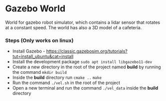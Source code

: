 # Gazebo World
World for gazebo robot simulator, which contains a lidar sensor that rotates at a constant speed. The world has also a 3D model of a cafeteria.

### Steps (Only works on linux)
- Install Gazebo - https://classic.gazebosim.org/tutorials?tut=install_ubuntu&cat=install
- Install the development package `sudo apt install libgazebo11-dev`
- Create a new directory in the root of the project named **build** by running the command `mkdir build`
- Inside the **build** directory run `cmake ..` `make`
- Run the command `./vel.sh` in the root of the project
- Open a new terminal and run the command `./vel_data` inside the **build** directory